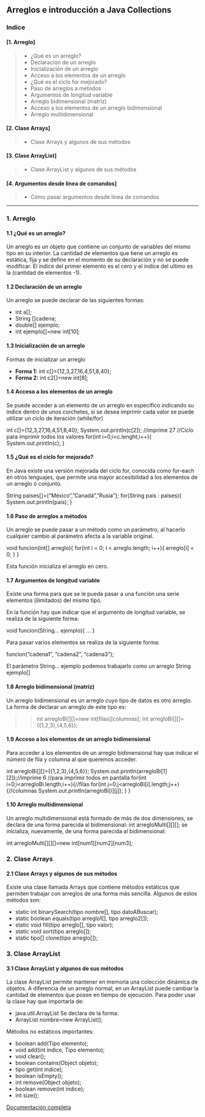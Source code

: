 ## Arreglos e introducción a Java Collections

### Indice

#### [1. Arreglo]
>* ¿Qué es un arreglo?
>* Declaración de un arreglo
>* Inicialización de un arreglo
>* Acceso a los elementos de un arreglo
>* ¿Qué es el ciclo for mejorado?
>* Paso de arreglos a métodos
>* Argumentos de longitud variable
>* Arreglo bidimensional (matriz)
>* Acceso a los elementos de un arreglo bidimensional
>* Arreglo multidimensional

#### [2. Clase Arrays]
>* Clase Arrays y algunos de sus métodos

#### [3. Clase ArrayList]
>* Clase ArrayList y algunos de sus métodos

#### [4. Argumentos desde línea de comandos]

>* Cómo pasar argumentos desde línea de comandos
- - - -
### 1. Arreglo
#### 1.1 ¿Qué es un arreglo?
Un arreglo es un objeto que contiene un conjunto de variables del mismo tipo en su interior.
La cantidad de elementos que tiene un arreglo es estática, fija y se define en el momento de su declaración y no se puede modificar.
El índice del primer elemento es el cero y el indice del ultimo es la (cantidad de elementos -1).

#### 1.2 Declaración de un arreglo
Un arreglo se puede declarar de las siguientes formas:
* int a[];
* String []cadena;
* double[] ejemplo;
* int ejemplo[]=new int[10];

#### 1.3 Inicialización de un arreglo
Formas de inicializar un arreglo
* **Forma 1:** int c[]={12,3,27,16,4,51,8,40};
* **Forma 2:** int c2[]=new int[8];

#### 1.4 Acceso a los elementos de un arreglo
Se puede acceder a un elemento de un arreglo en específico indicando su índice dentro de unos corchetes, si se desea imprimir cada valor se puede utilizar un ciclo de iteración (while/for)

int c[]={12,3,27,16,4,51,8,40};
System.out.println(c[2]); //imprime 27
//Ciclo para imprimir todos los valores
for(int i=0;i<c.lenght;i++){
	System.out.println(c);
}

#### 1.5 ¿Qué es el ciclo for mejorado?
En Java existe una versión mejorada del ciclo for, conocida como for-each en otros lenguajes, que permite una mayor accesibilidad a los elementos de un arreglo ó conjunto.

String paises[]={“México”,”Canadá”,”Rusia”};
for(String pais : paises){
	System.out.println(pais);
}

#### 1.6 Paso de arreglos a métodos
Un arreglo se puede pasar a un método como un parámetro, al hacerlo cualquier cambio al parámetro afecta a la variable original.

void funcion(int[] arreglo){
	for(int i = 0; i < arreglo.length; i++){
		arreglo[i] = 0;
	}
}

Esta función inicializa el arreglo en cero.

#### 1.7 Argumentos de longitud variable
Existe una forma para que se le pueda pasar a una función una serie elementos (ilimitados) del mismo tipo. 

En la función hay que indicar que el argumento de longitud variable, se realiza de la siguiente forma:

void funcion(String… ejemplo){
	…
}

Para pasar varios elementos se realiza de la siguiente forma:

funcion(“cadena1”, “cadena2”, “cadena3”);

El parámetro String… ejemplo podemos trabajarlo como un arreglo String ejemplo[]

#### 1.8 Arreglo bidimensional (matriz) 
Un arreglo bidimensional es un arreglo cuyo tipo de datos es otro arreglo.
La forma de declarar un arreglo de este tipo es:
>>int arregloBi[][]=new int[filas][columnas];
>>int arregloBi[][]={{1,2,3},{4,5,6}};

#### 1.9 Acceso a los elementos de un arreglo bidimensional

Para acceder a los elementos de un arreglo bidimensional hay que indicar el número de fila y columna al que queremos acceder.

int arregloBi[][]={{1,2,3},{4,5,6}};
System.out.println(arregloBi[1][2]);//imprime 6
//para imprimir todos en pantalla
for(int i=0;i<arregloBi.length;i++){//filas
	for(int j=0;j<arregloBi[i].length;j++){//columnas
		System.out.println(arregloBi[i][j]);
	}
}

#### 1.10 Arreglo multidimensional

Un arreglo multidimensional está formado de más de dos dimensiones, se declara de una forma parecida al bidimensional:
int arregloMulti[][][];
se inicializa, nuevamente, de una forma parecida al bidimensional:

int arregloMulti[][][]=new int[num1][num2][num3];

### 2. Clase Arrays
#### 2.1 Clase Arrays y algunos de sus métodos

Existe una clase llamada Arrays que contiene métodos estáticos que permiten trabajar con arreglos de una forma más sencilla. Algunos de estos métodos son:

* static int binarySearch(tipo nombre[], tipo datoABuscar);
* static boolean equals(tipo arreglo1[], tipo arreglo2[]);
* static void fill(tipo arreglo[], tipo valor);
* static void sort(tipo arreglo[]);
* static tipo[] clone(tipo arreglo[]);

### 3. Clase ArrayList
#### 3.1 Clase ArrayList y algunos de sus métodos

La clase ArrayList permite mantener en memoria una colección dinámica de objetos. A diferencia de un arreglo normal, en un ArrayList puede cambiar la cantidad de elementos que posee en tiempo de ejecución.
Para poder usar la clase hay que importarla de:
* java.util.ArrayList
Se declara de la forma:
* ArrayList<Clase> nombre=new ArrayList<Clase>();

Métodos no estáticos importantes:
* boolean add(Tipo elemento);
* void add(int indice, Tipo elemento);
* void clear();
* boolean contains(Object objeto);
* tipo get(int indice);
* boolean isEmpty();
* int remove(Object objeto);
* boolean remove(int indice);
* int size();

[Documentación completa](https://docs.oracle.com/javase/8/docs/api/java/util/ArrayList.html)